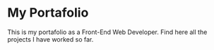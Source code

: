 # My Portafolio

This is my portafolio as a Front-End Web Developer. Find here all the projects I have worked so far.